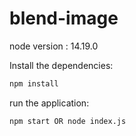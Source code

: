 # blend-image

node version : 14.19.0

Install the dependencies:

```bash
npm install
```

run the application:

```bash
npm start OR node index.js
```
